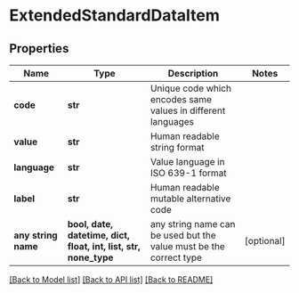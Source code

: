 # ExtendedStandardDataItem


## Properties
Name | Type | Description | Notes
------------ | ------------- | ------------- | -------------
**code** | **str** | Unique code which encodes same values in different languages | 
**value** | **str** | Human readable string format | 
**language** | **str** | Value language in ISO 639-1 format | 
**label** | **str** | Human readable mutable alternative code | 
**any string name** | **bool, date, datetime, dict, float, int, list, str, none_type** | any string name can be used but the value must be the correct type | [optional]

[[Back to Model list]](../README.md#documentation-for-models) [[Back to API list]](../README.md#documentation-for-api-endpoints) [[Back to README]](../README.md)


